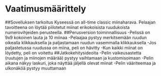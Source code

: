 # Vaatimusmäärittely
##Sovelluksen tarkoitus
Kyseessä on all-time classic miinaharava. Pelaajan tavoitteena on löytää piilotetut miinat erikokoisista ruudukoista numerovihjeiden perusteella.
##Perusversion toiminnallisuus
-Pelissä on 9x9 kokoinen lauta ja 10 miinaa
-Pelaajaa pystyy merkitsemään ruudun oikealla klikkauksella ja paljastamaan ruudun vasemmalla klikkauksella
-Jos paljastetussa ruudussa on miina, peli on hävitty
-Kun kaikki miinat on löydetty, peli on voitettu
##Jatkokehitysideoita
-Pelin vaikeusastetta (ruutujen ja miinojen määrää) pystyy vaihtamaan ja kustomisoimaan
-Pelin aikana näkyy laskuri, joka näyttää jäljellä olevat miinat
-Pelin vääriteemaa ja ulkonäköä pystyy muuttamaan
